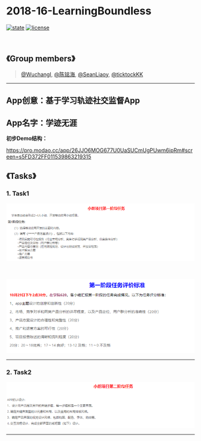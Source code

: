 # 2018-16-LearningBoundless
[![state](https://img.shields.io/badge/state-in%20development%20-brightgreen.svg)](https://github.com/android-app-development-course/2018-16-LearningBoundless)
[![license](https://img.shields.io/packagist/l/doctrine/orm.svg)](https://github.com/android-app-development-course/2018-16-LearningBoundless/blob/master/LICENSE)

<br/>

## 《Group members》


> [@WuchangI](https://github.com/Yuziquan), [@陈铭海](https://github.com/chenminghai), [@SeanLiaoy](https://github.com/SeanLiaoy), [@ticktockKK](https://github.com/ticktockKK)

***

## App创意：基于学习轨迹社交监督App
## App名字：学迹无涯

**初步Demo结构：**

https://pro.modao.cc/app/26JJO6MOG677U0UaSUCmUgPUwm6ipRm#screen=s5FD372FF011539863219315




## 《Tasks》
### 1. Task1

![task1](https://github.com/android-app-development-course/2018-16-LearningBoundless/blob/master/Screenshots/Tasks/task1.png)



<br/>

![task1_1](https://github.com/android-app-development-course/2018-16-LearningBoundless/blob/master/Screenshots/Tasks/task1_1.png)



***
### 2. Task2



![task2](https://github.com/android-app-development-course/2018-16-LearningBoundless/blob/master/Screenshots/Tasks/task2.png)

***



